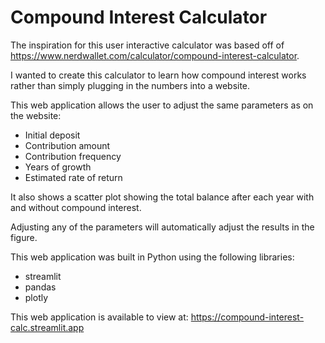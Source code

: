 # Compound Interest Calculator

The inspiration for this user interactive calculator was based off of https://www.nerdwallet.com/calculator/compound-interest-calculator. 

I wanted to create this calculator to learn how compound interest works rather than simply plugging in the numbers into a website.

This web application allows the user to adjust the same parameters as on the website:
* Initial deposit
* Contribution amount
* Contribution frequency
* Years of growth
* Estimated rate of return

It also shows a scatter plot showing the total balance after each year with and without compound interest.

Adjusting any of the parameters will automatically adjust the results in the figure.

This web application was built in Python using the following libraries:
* streamlit 
* pandas
* plotly

This web application is available to view at: https://compound-interest-calc.streamlit.app